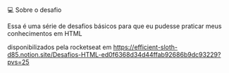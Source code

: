 💻 Sobre o desafio

  Essa é uma série de desafios básicos para que eu pudesse praticar meus conhecimentos em HTML

  disponibilizados pela rocketseat em https://efficient-sloth-d85.notion.site/Desafios-HTML-ed0f6368d34d44ffab92686b9dc93229?pvs=25
